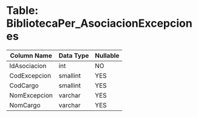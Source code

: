 # Table: BibliotecaPer_AsociacionExcepciones

| Column Name | Data Type | Nullable |
|-------------|-----------|----------|
| IdAsociacion | int | NO |
| CodExcepcion | smallint | YES |
| CodCargo | smallint | YES |
| NomExcepcion | varchar | YES |
| NomCargo | varchar | YES |
